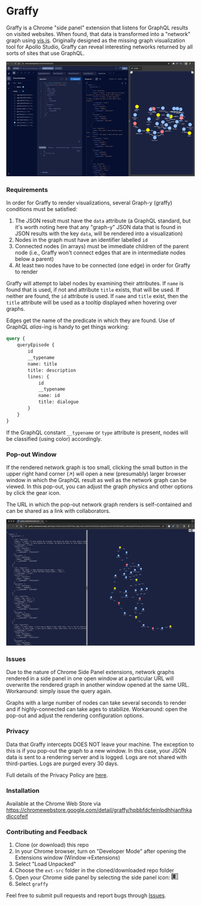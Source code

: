 # Graffy

Graffy is a Chrome "side panel" extension that listens for GraphQL results on visited websites. When found, that data is transformed into a "network" graph using [vis.js](https://visjs.org). Originally designed as the missing graph visualization tool for Apollo Studio, Graffy can reveal interesting networks returned by all sorts of sites that use GraphQL.

![Alt text](imgs/extension.png?raw=true "Title")

### Requirements

In order for Graffy to render visualizations, several Graph-y (graffy) conditions must be satisfied:

1. The JSON result must have the `data` attribute (a GraphQL standard, but it's worth noting here that any "graph-y" JSON data that is found in JSON results with the key `data`, will be rendered into a visualization)
1. Nodes in the graph must have an identifier labelled `id`
1. Connected nodes (in arrays) must be immediate children of the parent node (i.e., Graffy won't connect edges that are in intermediate nodes below a parent)
1. At least two nodes have to be connected (one edge) in order for Graffy to render

Graffy will attempt to label nodes by examining their attributes. If `name` is found that is used, if not and attribute `title` exists, that will be used. If neither are found, the `id` attribute is used. If `name` and `title` exist, then the `title` attribute will be used as a tooltip displayed when hovering over graphs. 

Edges get the name of the predicate in which they are found. Use of GraphQL *alias*-ing is handy to get things working:

```GraphQL
query {
    queryEpisode {
        id
        __typename
        name: title
        title: description
        lines: {
            id
            __typename
            name: id
            title: dialogue
        }
    }
}
```

If the GraphQL constant `__typename` or `type` attribute is present, nodes will be classified (using color) accordingly.

### Pop-out Window

If the rendered network graph is too small, clicking the small button in the upper right hand corner (&#8599;) will open a new (presumably) larger browser window in which the GraphQL result as well as the network graph can be viewed. In this pop-out, you can adjust the graph physics and other options by click the gear icon.

The URL in which the pop-out network graph renders is self-contained and can be shared as a link with collaborators.

![Alt text](imgs/popout.png?raw=true "Title")

### Issues

Due to the nature of Chrome Side Panel extensions, network graphs rendered in a side panel in one open window at a particular URL will overwrite the rendered graph in another window opened at the same URL. Workaround: simply issue the query again.

Graphs with a large number of nodes can take several seconds to render and if highly-connected can take ages to stabilize. Workaround: open the pop-out and adjust the rendering configuration options.

### Privacy

Data that Graffy intercepts DOES NOT leave your machine. The exception to this is if you pop-out the graph to a new window. In this case, your JSON data is sent to a rendering server and is logged. Logs are not shared with third-parties. Logs are purged every 30 days.

Full details of the Privacy Policy are [here](privacy-policy.txt).

### Installation

Available at the Chrome Web Store via https://chromewebstore.google.com/detail/graffy/hpbbfdcfeinlpdhhjanfhkadiccofeif

### Contributing and Feedback

1. Clone (or download) this repo
2. In your Chrome browser, turn on "Developer Mode" after opening the Extensions window (Window->Extensions)
3. Select "Load Unpacked"
4. Choose the `ext-src` folder in the cloned/downloaded repo folder
5. Open your Chrome side panel by selecting the side panel icon: ![side panel icon](imgs/sidepanel-icon.png)
6. Select `graffy`

Feel free to submit pull requests and report bugs through [Issues](https://github.com/matthewmcneely/graffy/issues).
